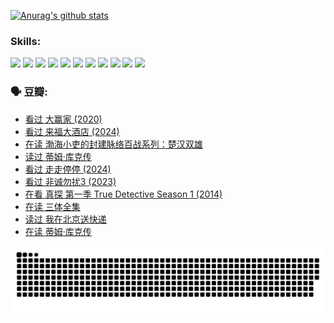 
[![Anurag's github stats](https://github-readme-stats.vercel.app/api?username=w940853815)](https://github.com/anuraghazra/github-readme-stats)

### Skills:

<code><img height="32" src="https://cdn.jsdelivr.net/npm/simple-icons@v5/icons/python.svg"></code>
<code><img height="32" src="https://cdn.jsdelivr.net/npm/simple-icons@v5/icons/javascript.svg"></code>
<code><img height="32" src="https://cdn.jsdelivr.net/npm/simple-icons@v5/icons/django.svg"></code>
<code><img height="32" src="https://cdn.jsdelivr.net/npm/simple-icons@v5/icons/flask.svg"></code>
<code><img height="32" src="https://cdn.jsdelivr.net/npm/simple-icons@v5/icons/vuetify.svg"></code>
<code><img height="32" src="https://cdn.jsdelivr.net/npm/simple-icons@v5/icons/git.svg"></code>
<code><img height="32" src="https://cdn.jsdelivr.net/npm/simple-icons@v5/icons/docker.svg"></code>
<code><img height="32" src="https://cdn.jsdelivr.net/npm/simple-icons@v5/icons/postgresql.svg"></code>
<code><img height="32" src="https://cdn.jsdelivr.net/npm/simple-icons@v5/icons/elasticsearch.svg"></code>
<code><img height="32" src="https://cdn.jsdelivr.net/npm/simple-icons@v5/icons/macos.svg"></code>
<code><img height="32" src="https://cdn.jsdelivr.net/npm/simple-icons@v5/icons/linux.svg"></code>

### 🗣 豆瓣:

<!-- DOUBAN-ACTIVITIES:START -->
- [看过 大赢家‎ (2020)](https://www.douban.com/people/136069238/status/4725658845/?_i=26820413)
- [看过 来福大酒店‎ (2024)](https://www.douban.com/people/136069238/status/4719785416/?_i=26820413)
- [在读 渤海小吏的封建脉络百战系列：楚汉双雄](https://www.douban.com/people/136069238/status/4700950146/?_i=26820413)
- [读过 蒂姆·库克传](https://www.douban.com/people/136069238/status/4700949869/?_i=26820413)
- [看过 走走停停‎ (2024)](https://www.douban.com/people/136069238/status/4684430230/?_i=26820413)
- [看过 非诚勿扰3‎ (2023)](https://www.douban.com/people/136069238/status/4676324100/?_i=26820413)
- [在看 真探 第一季 True Detective Season 1‎ (2014)](https://www.douban.com/people/136069238/status/4673382852/?_i=26820413)
- [在读 三体全集](https://www.douban.com/people/136069238/status/4672842521/?_i=26820413)
- [读过 我在北京送快递](https://www.douban.com/people/136069238/status/4672842036/?_i=26820413)
- [在读 蒂姆·库克传](https://www.douban.com/people/136069238/status/4663517053/?_i=26820413)
<!-- DOUBAN-ACTIVITIES:END -->


![Snake animation](https://raw.githubusercontent.com/w940853815/w940853815/output/github-contribution-grid-snake.svg)

<!--
**w940853815/w940853815** is a ✨ _special_ ✨ repository because its `README.md` (this file) appears on your GitHub profile.

Here are some ideas to get you started:

- 🔭 I’m currently working on ...
- 🌱 I’m currently learning ...
- 👯 I’m looking to collaborate on ...
- 🤔 I’m looking for help with ...
- 💬 Ask me about ...
- 📫 How to reach me: ...
- 😄 Pronouns: ...
- ⚡ Fun fact: ...
-->
